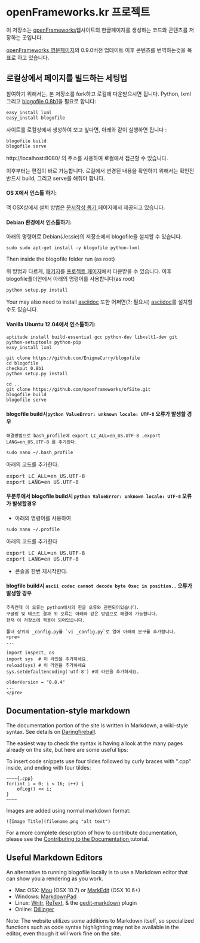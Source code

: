 # openFrameworks.kr 프로젝트

이 저장소는 [openFrameworks](http://openFrameworks.cc)웹사이트의 한글페이지를 생성하는 코드와 콘텐츠를 저장하는 곳입니다.

[openFrameworks 영문페이지](http://openFrameworks.cc)의 0.9.0버전 업데이트 이후 콘텐츠를 번역하는것을 목표로 하고 있습니다.

## 로컬상에서 페이지를 빌드하는 세팅법

참여하기 위해서는, 본 저장소를 fork하고 로컬에 다운받으시면 됩니다.
Python, lxml 그리고 [blogofile 0.8b1](http://blogofile.com/)을 필요로 합니다:

	easy_install lxml
	easy_install blogofile

사이트를 로컬상에서 생성하여 보고 싶다면, 아래와 같이 실행하면 됩니다 :

	blogofile build
	blogofile serve

http://localhost:8080/ 의 주소를 사용하여 로컬에서 접근할 수 있습니다.

이후부터는 편집이 바로 가능합니다. 로컬에서 변경된 내용을 확인하기 위해서는 확인전 반드시 build, 그리고 serve를 해줘야 합니다.

#### OS X에서 인스톨 하기:

맥 OSX상에서 설치 방법은 [문서작성 돕기 ](http://www.openframeworks.cc/tutorials/developers/003_contributing_to_the_documentation.html) 페이지에서 제공되고 있습니다.



#### Debian 환경에서 인스톨하기: 
아래의 명령어로 Debian(Jessie)의 저장소에서 blogofile을 설치할 수 있습니다.

    sudo sudo apt-get install -y blogofile python-lxml

Then inside the blogofile folder run (as root)

위 방법과 다르게, [패키지](http://pypi.python.org/packages/source/B/Blogofile/Blogofile-0.8b1.tar.gz)를 [프로젝트 페이지](http://www.blogofile.com/)에서 다운받을 수 있습니다. 이후 blogofile폴더안에서 아래의 명령어를 사용합니다(as root)

	python setup.py install
	
Your may also need to install [asciidoc](http://www.methods.co.nz/asciidoc/manpage.html)
또한 어쩌면(?; 필요시) [asciidoc](http://www.methods.co.nz/asciidoc/manpage.html)를 설치할 수도 있습니다.

#### Vanilla Ubuntu 12.04에서 인스톨하기:

	aptitude install build-essential gcc python-dev libxslt1-dev git python-setuptools python-pip 
	easy_install lxml

	git clone https://github.com/EnigmaCurry/blogofile
	cd blogofile
	checkout 0.8b1
	python setup.py install

	cd ..
	git clone https://github.com/openframeworks/ofSite.git
	blogofile build
	blogofile serve



#### blogofile build시`python ValueError: unknown locale: UTF-8` 오류가 발생할 경우

	해결방법으로 bash_profile에 export LC_ALL=en_US.UTF-8 ,export LANG=en_US.UTF-8 를 추가한다.

`sudo nano ~/.bash_profile`

아래의 코드를 추가한다.

<pre>
export LC_ALL=en_US.UTF-8    
export LANG=en_US.UTF-8</pre>

#### 우분투에서 blogofile build시 `python ValueError: unknown locale: UTF-8` 오류가 발생할경우

- 아래의 명령어를 사용하여 

`sudo nano ~/.profile`

아래의 코드를 추가한다

<pre>
export LC_ALL=un_US.UTF-8
export LANG=en_US.UTF-8</pre>

- 콘솔을 한번 재시작한다.

#### blogfile build시 `ascii codec cannot decode byte 0xec in position..` 오류가 발생할 경우

	추측컨데 이 오류는 python에서의 한글 오류와 관련되어있습니다.
	구글링 및 테스트 결과 위 오류는 아래와 같은 방법으로 해결이 가능합니다.
	현재 이 저장소에 적용이 되어있습니다.

	폴더 상위의 _config.py를 `vi _config.py`로 열어 아래의 문구를 추가합니다.
	<pre>
	...

	import inspect, os
	import sys	# 이 라인을 추가하세요.
	reload(sys) # 이 라인을 추가하세요
	sys.setdefaultencoding('utf-8')	#이 라인을 추가하세요.

	olderVersion = "0.8.4"
	...
	</pre>

## Documentation-style markdown

The documentation portion of the site is written in Markdown, a wiki-style syntax. See details on [Daringfireball](http://daringfireball.net/projects/markdown/). 

The easiest way to check the syntax is having a look at the many pages already on the site, but here are some useful tips:

To insert code snippets use four tildes followed by curly braces with ".cpp" inside, and ending with four tildes:

	~~~~{.cpp}
	for(int i = 0; i < 16; i++) {
		ofLog() << i;
	}
	~~~~


Images are added using normal markdown format:

    ![Image Title](filename.png "alt text")

For a more complete description of how to contribute documentation, please see the [Contributing to the Documentation ](http://www.openframeworks.cc/tutorials/developers/003_contributing_to_the_documentation.html) tutorial.

## Useful Markdown Editors

An alternative to running blogofile locally is to use a Markdown editor that can show you a rendering as you work.

* Mac OSX: [Mou](http://mouapp.com/) (OSX 10.7) or [MarkEdit](http://keshiki.net/markdown-editor/) (OSX 10.6+)
* Windows: [MarkdownPad](http://www.markdownpad.com/)
* Linux: [Writr](http://antrix.net/pages/writr-markdown/), [ReText](http://sourceforge.net/p/retext/home/ReText/), & the [gedit-markdown](http://www.jpfleury.net/en/software/gedit-markdown.php) plugin
* Online: [Dillinger](http://dillinger.io/)

Note: The website utilizes some additions to Markdown itself, so specialized functions such as code syntax highlighting may not be available in the editor, even though it will work fine on the site.
